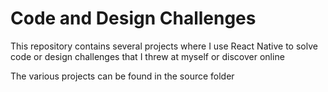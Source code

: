 # Code and Design Challenges
This repository contains several projects where I use React Native to solve code or design challenges that I threw at myself or discover online

The various projects can be found in the source folder 
